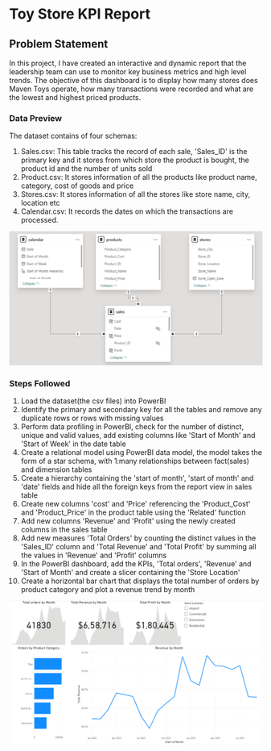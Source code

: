#  Toy Store KPI Report

##  Problem Statement
In this project, I have created an interactive and dynamic report that the leadership team can use to monitor key business metrics and high level trends. The objective of this dashboard is
to display how many stores does Maven Toys operate, how many transactions were recorded and what are the lowest and highest priced products.

### Data Preview
The dataset contains of four schemas:
1. Sales.csv: This table tracks the record of each sale, 'Sales_ID' is the primary key and it stores from which store the product is bought, the product id and the number of units sold
2. Product.csv: It stores information of all the products like product name, category, cost of goods and price
3. Stores.csv: It stores information of all the stores like store name, city, location etc
4. Calendar.csv: It records the dates on which the transactions are processed.

![Relational data model](Data_Model.png)

###  Steps Followed
1.  Load the dataset(the csv files) into PowerBI
2.  Identify the primary and secondary key for all the tables and remove any duplicate rows or rows with missing values
3.  Perform data profiling in PowerBI, check for the number of distinct, unique and valid values, add existing columns like 'Start of Month' and 'Start of Week' in the date table
4.  Create a relational model using PowerBI data model, the model takes the form of a star schema, with 1:many relationships between fact(sales) and dimension tables
5.  Create a hierarchy containing the 'start of month', 'start of month' and 'date' fields and hide all the foreign keys from the report view in sales table
6.  Create new columns 'cost' and 'Price' referencing the 'Product_Cost' and 'Product_Price' in the product table using the 'Related' function
7.  Add new columns 'Revenue' and 'Profit' using the newly created columns in the sales table
8.  Add new measures 'Total Orders' by counting the distinct values in the 'Sales_ID' column and 'Total Revenue' and 'Total Profit' by summing all the values in 'Revenue' and 'Profit' columns
9.  In the PowerBI dashboard, add the KPIs, 'Total orders', 'Revenue' and 'Start of Month' and create a slicer containing the 'Store Location'
10.  Create a horizontal bar chart that displays the total number of orders by product category and plot a revenue trend by month
    
 ![Dashboard](Toys_Report.png)

